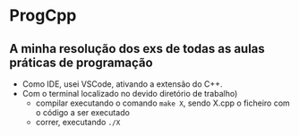 # ProgCpp

## A minha resolução dos exs de todas as aulas práticas de programação 

- Como IDE, usei VSCode, ativando a extensão do C++.
- Com o terminal localizado no devido diretório de trabalho)
  - compilar executando o comando `make X`, sendo X.cpp o ficheiro com o código a ser executado
  - correr, executando `./X`
